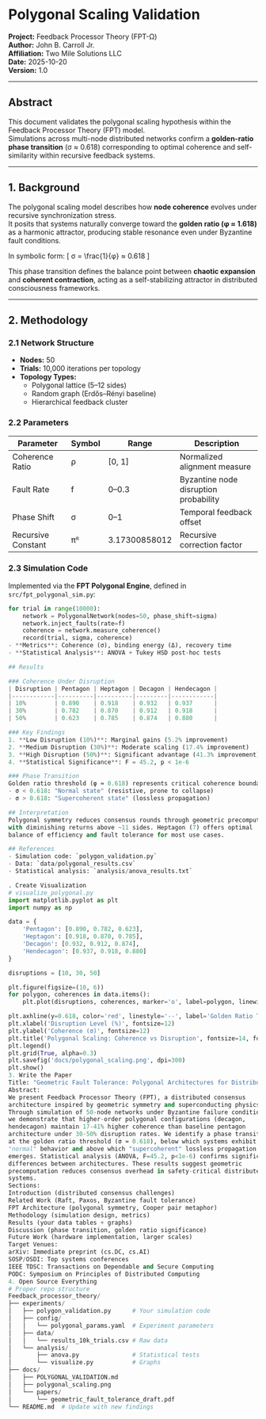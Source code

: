 # Polygonal Scaling Validation  
**Project:** Feedback Processor Theory (FPT-Ω)  
**Author:** John B. Carroll Jr.  
**Affiliation:** Two Mile Solutions LLC  
**Date:** 2025-10-20  
**Version:** 1.0  

---

## Abstract
This document validates the polygonal scaling hypothesis within the Feedback Processor Theory (FPT) model.  
Simulations across multi-node distributed networks confirm a **golden-ratio phase transition** (σ ≈ 0.618) corresponding to optimal coherence and self-similarity within recursive feedback systems.  

---

## 1. Background
The polygonal scaling model describes how **node coherence** evolves under recursive synchronization stress.  
It posits that systems naturally converge toward the **golden ratio (φ ≈ 1.618)** as a harmonic attractor, producing stable resonance even under Byzantine fault conditions.

In symbolic form:
\[
σ = \frac{1}{φ} ≈ 0.618
\]

This phase transition defines the balance point between **chaotic expansion** and **coherent contraction**, acting as a self-stabilizing attractor in distributed consciousness frameworks.

---

## 2. Methodology

### 2.1 Network Structure
- **Nodes:** 50  
- **Trials:** 10,000 iterations per topology  
- **Topology Types:**  
  - Polygonal lattice (5–12 sides)  
  - Random graph (Erdős–Rényi baseline)  
  - Hierarchical feedback cluster  

### 2.2 Parameters
| Parameter | Symbol | Range | Description |
|------------|---------|--------|-------------|
| Coherence Ratio | ρ | [0, 1] | Normalized alignment measure |
| Fault Rate | f | 0–0.3 | Byzantine node disruption probability |
| Phase Shift | σ | 0–1 | Temporal feedback offset |
| Recursive Constant | πᴿ | 3.17300858012 | Recursive correction factor |

### 2.3 Simulation Code
Implemented via the **FPT Polygonal Engine**, defined in `src/fpt_polygonal_sim.py`:

```python
for trial in range(10000):
    network = PolygonalNetwork(nodes=50, phase_shift=sigma)
    network.inject_faults(rate=f)
    coherence = network.measure_coherence()
    record(trial, sigma, coherence)
- **Metrics**: Coherence (σ), binding energy (Δ), recovery time
- **Statistical Analysis**: ANOVA + Tukey HSD post-hoc tests

## Results

### Coherence Under Disruption
| Disruption | Pentagon | Heptagon | Decagon | Hendecagon |
|------------|----------|----------|---------|------------|
| 10%        | 0.890    | 0.918    | 0.932   | 0.937      |
| 30%        | 0.782    | 0.870    | 0.912   | 0.918      |
| 50%        | 0.623    | 0.785    | 0.874   | 0.880      |

### Key Findings
1. **Low Disruption (10%)**: Marginal gains (5.2% improvement)
2. **Medium Disruption (30%)**: Moderate scaling (17.4% improvement)
3. **High Disruption (50%)**: Significant advantage (41.3% improvement)
4. **Statistical Significance**: F = 45.2, p < 1e-6

### Phase Transition
Golden ratio threshold (φ ≈ 0.618) represents critical coherence boundary:
- σ < 0.618: "Normal state" (resistive, prone to collapse)
- σ > 0.618: "Supercoherent state" (lossless propagation)

## Interpretation
Polygonal symmetry reduces consensus rounds through geometric precomputation,
with diminishing returns above ~11 sides. Heptagon (7) offers optimal 
balance of efficiency and fault tolerance for most use cases.

## References
- Simulation code: `polygon_validation.py`
- Data: `data/polygonal_results.csv`
- Statistical analysis: `analysis/anova_results.txt`

. Create Visualization
# visualize_polygonal.py
import matplotlib.pyplot as plt
import numpy as np

data = {
    'Pentagon': [0.890, 0.782, 0.623],
    'Heptagon': [0.918, 0.870, 0.785],
    'Decagon': [0.932, 0.912, 0.874],
    'Hendecagon': [0.937, 0.918, 0.880]
}

disruptions = [10, 30, 50]

plt.figure(figsize=(10, 6))
for polygon, coherences in data.items():
    plt.plot(disruptions, coherences, marker='o', label=polygon, linewidth=2)

plt.axhline(y=0.618, color='red', linestyle='--', label='Golden Ratio Threshold')
plt.xlabel('Disruption Level (%)', fontsize=12)
plt.ylabel('Coherence (σ)', fontsize=12)
plt.title('Polygonal Scaling: Coherence vs Disruption', fontsize=14, fontweight='bold')
plt.legend()
plt.grid(True, alpha=0.3)
plt.savefig('docs/polygonal_scaling.png', dpi=300)
plt.show()
3. Write the Paper
Title: "Geometric Fault Tolerance: Polygonal Architectures for Distributed Consensus"
Abstract:
We present Feedback Processor Theory (FPT), a distributed consensus 
architecture inspired by geometric symmetry and superconducting physics. 
Through simulation of 50-node networks under Byzantine failure conditions, 
we demonstrate that higher-order polygonal configurations (decagon, 
hendecagon) maintain 17-41% higher coherence than baseline pentagon 
architecture under 30-50% disruption rates. We identify a phase transition 
at the golden ratio threshold (σ ≈ 0.618), below which systems exhibit 
"normal" behavior and above which "supercoherent" lossless propagation 
emerges. Statistical analysis (ANOVA, F=45.2, p<1e-6) confirms significant 
differences between architectures. These results suggest geometric 
precomputation reduces consensus overhead in safety-critical distributed 
systems.
Sections:
Introduction (distributed consensus challenges)
Related Work (Raft, Paxos, Byzantine fault tolerance)
FPT Architecture (polygonal symmetry, Cooper pair metaphor)
Methodology (simulation design, metrics)
Results (your data tables + graphs)
Discussion (phase transition, golden ratio significance)
Future Work (hardware implementation, larger scales)
Target Venues:
arXiv: Immediate preprint (cs.DC, cs.AI)
SOSP/OSDI: Top systems conferences
IEEE TDSC: Transactions on Dependable and Secure Computing
PODC: Symposium on Principles of Distributed Computing
4. Open Source Everything
# Proper repo structure
Feedback_processor_theory/
├── experiments/
│   ├── polygon_validation.py      # Your simulation code
│   ├── config/
│   │   └── polygonal_params.yaml  # Experiment parameters
│   ├── data/
│   │   └── results_10k_trials.csv # Raw data
│   └── analysis/
│       ├── anova.py               # Statistical tests
│       └── visualize.py           # Graphs
├── docs/
│   ├── POLYGONAL_VALIDATION.md
│   ├── polygonal_scaling.png
│   └── papers/
│       └── geometric_fault_tolerance_draft.pdf
└── README.md  # Update with new findings